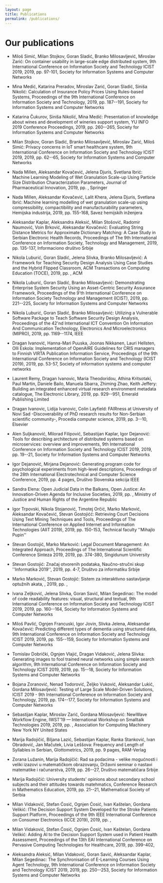 ```yaml
---
layout: page
title: Publications
permalink: /publications/
---
```


# Our publications




* Miloš Simić, Milan Stojkov, Goran Sladić, Branko Milosavljević, Miroslav Zarić: On container usability in large-scale edge distributed system, 9th International Conference on Information Society and Technology ICIST 2019, 2019, pp. 97-101, Society for Information Systems and Computer Networks

* Mina Medić, Katarina Preradov, Miroslav Zarić, Goran Sladić, Siniša Nikolić: Calculation of Insurance Policy Prices Using Rules-based Systems, Proceedings of the 9th International Conference on Information Society and Technology, 2019, pp. 187--191, Society for Information Systems and Computer Networks

* Katarina Čukurov, Siniša Nikolić, Mina Medić: Presentation of knowledge about wines and development of wineries support system, YU INFO 2019 Conference Proceedings, 2019, pp. 260--265, Society for Information Systems and Computer Networks

* Milan Stojkov, Goran Sladić, Branko Milosavljević, Miroslav Zarić, Miloš Simić: Privacy concerns in IoT smart healthcare system, 9th International Conference on Information Society and Technology ICIST 2019, 2019, pp. 62--65, Society for Information Systems and Computer Networks

* Nada Millen, Aleksandar Kovačević, Jelena Djuris, Svetlana Ibrić: Machine Learning Modeling of Wet Granulation Scale-up Using Particle Size Distribution Characterization Parameters, Journal of Pharmaceutical Innovation, 2019, pp. , Springer

* Nada Millen, Aleksandar Kovačević, Lalit Khera, Jelena Djuris, Svetlana Ibrić: Machine learning modelling of wet granulation scale-up using compressibility, compactibility and manufacturability parameters, Hemijska industrija, 2019, pp. 155-168, Savez hemijskih inženjera

* Aleksandar Kaplar, Aleksandra Aleksić, Milan Stošović, Radomir Naumović, Voin Brković, Aleksandar Kovačević: Evaluating String Distance Metrics for Approximate Dictionary Matching: A Case Study in Serbian Electronic Health Records, Proceedings of The 9th International Conference on Information Society, Technology and Management, 2019, pp. 135-137, Informaciono društvo Srbije

* Nikola Luburić, Goran Sladić, Jelena Slivka, Branko Milosavljević: A Framework for Teaching Security Design Analysis Using Case Studies and the Hybrid Flipped Classroom, ACM Transactions on Computing Education (TOCE), 2019, pp. , ACM

* Nikola Luburić, Goran Sladić, Branko Milosavljević: Demonstrating Enterprise System Security Using an Asset-Centric Security Assurance Framework, Proceedings of the 9'th International Conference on Information Society Technology and Management (ICIST), 2019, pp. 221--225, Society for Information Systems and Computer Networks

* Nikola Luburić, Goran Sladić, Branko Milosavljević: Utilizing a Vulnerable Software Package to Teach Software Security Design Analysis, Proceedings of the 42'nd International ICT Convention On Information And Communication Technology, Electronics And Microelectronics (MIPRO), 2019, pp. 1169--1174, IEEE

* Dragan Ivanović, Hanna-Mari Puuska, Joonas Nikkanen, Lauri Hellsten, Olli Eskola: Implementation of OpenAIRE Guidelines for CRIS managers to Finnish VIRTA Publication Information Service, Proceedings of the 9th International Conference on Information Society and Technology (ICIST 2019), 2019, pp. 53-57, Society of information systems and computer networks

* Laurent Remy, Dragan Ivanovic, Maria Theodoridou, Athina Kritsotaki, Paul Martin, Daniele Bailo, Manuela Sbarra, Zhiming Zhao, Keith Jeffery: Building an integrated enhanced virtual research environment metadata catalogue, The Electronic Library, 2019, pp. 929--951, Emerald Publishing Limited

* Dragan Ivanovic, Lidija Ivanovic, Colin Layfield: FAIRness at University of Novi Sad -Discoverability of PhD research results for Non-Serbian scientific community-, Procedia computer science, 2019, pp. 3--10, Elsevier

* Alen Suljkanović, Milorad Filipović, Sebastijan Kaplar, Igor Dejanović: Tools for describing architecture of distributed systems based on microservices: overview and improvements, 9th International Conference on Information Society and Technology ICIST 2019, 2019, pp. 19--21, Society for Information Systems and Computer Networks

* Igor Dejanović, Mirjana Dejanović: Generating program code for psychological experiments from high-level descriptions, Proceedings of the 28th International Electrotechnical and Computer Science Conference, 2019, pp. 4 pages, Društvo Slovenska sekcija IEEE

* Sandra Elena: Open Judicial Data in the Balkans, Open Justice: An Innovation-Driven Agenda for Inclusive Societies, 2019, pp. , Ministry of Justice and Human Rights of the Argentine Republic

* Igor Trpovski, Nikola Stojanović, Timotej Orčić, Marko Marković, Aleksandar Kovačević, Stevan Gostojićć: Retrieving Court Decisions Using Text Mining Techniques and Tools, Proceedings of The International Conference on Applied Internet and Information Technologies (AIIT 2019), 2019, pp. 150-153, Technical faculty ''Mihajlo Pupin''

* Stevan Gostojić, Marko Marković: Legal Document Management: An Integrated Approach, Proceedings of The International Scientific Conference Sinteza 2019, 2019, pp. 374-380, Singidunum University

* Stevan Gostojić: Značaj otvorenih podataka, Naučno-stručni skup ''Informatika 2019'', 2019, pp. 4-7, Društvo za informatiku Srbije

* Marko Marković, Stevan Gostojić: Sistem za interaktivno sastavljanje optužnih akata, , 2019, pp. , 

* Ivana Zeljković, Jelena Slivka, Goran Savić, Milan Segedinac: The model of code readability features: visual, structural and textual, 9th International Conference on Information Society and Technology ICIST 2019, 2019, pp. 160--164, Society for Information Systems and Computer Networks

* Miloš Pavlić, Ognjen Francuski, Igor Jovin, Slivka Jelena, Aleksandar Kovačević: Predicting different types of dementia using structured data, 9th International Conference on Information Society and Technology ICIST 2019, 2019, pp. 155--159, Society for Information Systems and Computer Networks

* Tomislav Dobrički, Ognjen Vlajić, Dragan Vidaković, Jelena Slivka: Generating images to fool trained neural networks using simple search algorithm, 9th International Conference on Information Society and Technology ICIST 2019, 2019, pp. 15--18, Society for Information Systems and Computer Networks

* Bojana Zoranović, Nenad Todorović, Željko Vuković, Aleksandar Lukić, Gordana Milosavljević: Testing of Large Scale Model-Driven Solutions, ICIST 2019 - 9th International Conference on Information Society and Technology, 2019, pp. 174--177, Society for Information Systems and Computer Networks

* Sebastijan Kaplar, Miroslav Zarić, Gordana Milosavljević: NewWave Workflow Engine, IWST'19 — International Workshop on Smalltalk Technologies 2019, 2019, pp. , Association for Computing Machinery New York NY United States

* Marija Radojičić, Biljana Lazić, Sebastijan Kaplar, Ranka Stanković, Ivan Obradović, Jan Mačutek, Livia Leššova: Frequency and Length of Syllables in Serbian, Glottometrics, 2019, pp. 9 pages, RAM-Verlag

* Zorana Lužanin, Marija Radojičić: Rad sa podacima - velike mogućnosti i veliki izazovi u matematičkom obrazovanju, Državni seminar o nastavi matematike i računarstva, 2019, pp. 26--27, Društvo matematičara Srbije

* Marija Radojičić: University students' opinions about secondary school subjects and their attitudes towards matehmatics, Conference Research in Mathematics Education, 2019, pp. 21--21, Mathematical Society of Serbia

* Milan Vidaković, Stefan Ćosić, Ognjen Ćosić, Ivan Kaštelan, Gordana Velikić: IThe Decision Support System Developed for the Stroke Patients Support Platform, Proceedings of the 9th IEEE International Conference on Consumer Electronics (ICCE 2019), 2019, pp. , 

* Milan Vidaković, Stefan Ćosić, Ognjen Ćosić, Ivan Kaštelan, Gordana Velikić: Adding AI to the Decision Support System used in Patient Health Assessment, Proceedings of the 13th EAI International Conference on Pervasive Computing Technologies for Healthcare, 2019, pp. 399-402, 

* Aleksandra Aleksić, Milan Vidaković, Goran Savić, Aleksandar Kaplar, Milan Segedinac: The Synchronisation of E-Learning Courses Using Agent Technology, 9th International Conference on Information Society and Technology ICIST 2019, 2019, pp. 250--253, Society for Information Systems and Computer Networks

